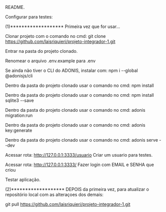 README.

Configurar para testes:

(1)*******************
    Primeira vez que for usar...

Clonar projeto com o comando no cmd: git clone https://github.com/laisriquieri/projeto-integrador-1.git

Entrar na pasta do projeto clonado.

Renomear o arquivo .env.example para .env

Se ainda não tiver o CLI do ADONIS, instalar com: npm i --global @adonisjs/cli

Dentro da pasta do projeto clonado usar o comando no cmd: npm install

Dentro da pasta do projeto clonado usar o comando no cmd: npm install sqlite3 --save

Dentro da pasta do projeto clonado usar o comando no cmd: adonis migration:run

Dentro da pasta do projeto clonado usar o comando no cmd: adonis key:generate

Dentro da pasta do projeto clonado usar o comando no cmd: adonis serve --dev

Acessar rota: http://127.0.0.1:3333/usuario
Criar um usuario para testes.

Acessar rota: http://127.0.0.1:3333/
Fazer login com EMAIL e SENHA que criou

Testar aplicação.

(2)*******************
    DEPOIS da primeira vez, para atualizar o repositório local com as alteraçoes dos demais:

git pull https://github.com/laisriquieri/projeto-integrador-1.git